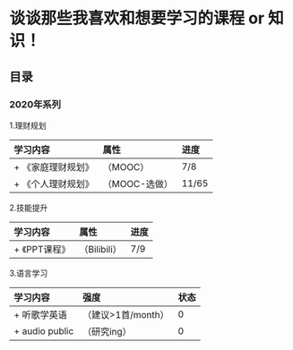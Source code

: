 # 谈谈那些我喜欢和想要学习的课程 or 知识！
## 目录
### 2020年系列
1.理财规划

| 学习内容 |  属性 |  进度 | 
| :-----------| :-----| :----| 
|+ 《家庭理财规划》 |（MOOC）   |  7/8  |
|+ 《个人理财规划》|（MOOC-选做）|  11/65|

2.技能提升

| 学习内容 | 属性 | 进度 |
|:----------- |:-----| :----|
|+ 《PPT课程》|（Bilibili）| 7/9 |

3.语言学习

| 学习内容 | 强度 | 状态 |
|:----------- |:-----| :----|
|+ 听歌学英语|（建议>1首/month）| 0|
|+ audio public |（研究ing）| 0 |
